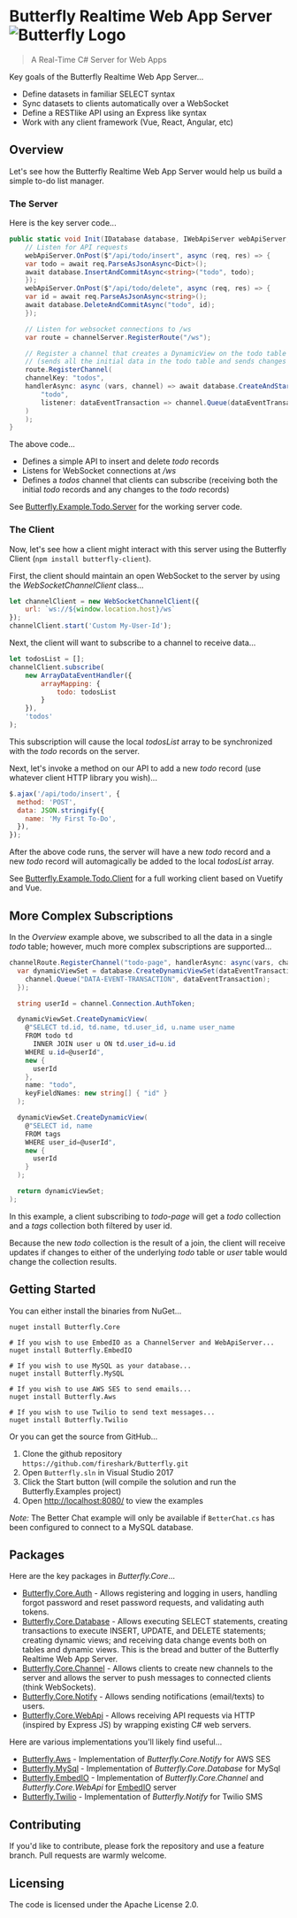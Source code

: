 # Butterfly Realtime Web App Server ![Butterfly Logo](https://raw.githubusercontent.com/firesharkstudios/Butterfly-SPA-Server/master/img/logo-40x40.png) 

> A Real-Time C# Server for Web Apps

Key goals of the Butterfly Realtime Web App Server...

- Define datasets in familiar SELECT syntax
- Sync datasets to clients automatically over a WebSocket
- Define a RESTlike API using an Express like syntax
- Work with any client framework (Vue, React, Angular, etc)

## Overview

Let's see how the Butterfly Realtime Web App Server would help us build a simple to-do list manager.

### The Server

Here is the key server code...

```csharp
public static void Init(IDatabase database, IWebApiServer webApiServer, IChannelServer channelServer) {
    // Listen for API requests
    webApiServer.OnPost($"/api/todo/insert", async (req, res) => {
	var todo = await req.ParseAsJsonAsync<Dict>();
	await database.InsertAndCommitAsync<string>("todo", todo);
    });
    webApiServer.OnPost($"/api/todo/delete", async (req, res) => {
	var id = await req.ParseAsJsonAsync<string>();
	await database.DeleteAndCommitAsync("todo", id);
    });

    // Listen for websocket connections to /ws
    var route = channelServer.RegisterRoute("/ws");

    // Register a channel that creates a DynamicView on the todo table 
    // (sends all the initial data in the todo table and sends changes to the todo table)
    route.RegisterChannel(
	channelKey: "todos", 
	handlerAsync: async (vars, channel) => await database.CreateAndStartDynamicView(
	    "todo",
	    listener: dataEventTransaction => channel.Queue(dataEventTransaction)
	)
    );
}
```

The above code...
- Defines a simple API to insert and delete *todo* records
- Listens for WebSocket connections at */ws*
- Defines a *todos* channel that clients can subscribe (receiving both the initial *todo* records and any changes to the *todo* records)

See [Butterfly.Example.Todo.Server](https://github.com/firesharkstudios/Butterfly-Realtime-Web-App-Server/tree/master/Butterfly.Example.Todo.Server) for the working server code.

### The Client

Now, let's see how a client might interact with this server using the Butterfly Client (`npm install butterfly-client`).

First, the client should maintain an open WebSocket to the server by using the *WebSocketChannelClient* class...

```js
let channelClient = new WebSocketChannelClient({
    url: `ws://${window.location.host}/ws`
});
channelClient.start('Custom My-User-Id');
```

Next, the client will want to subscribe to a channel to receive data...

```js
let todosList = [];
channelClient.subscribe(
    new ArrayDataEventHandler({
        arrayMapping: {
            todo: todosList
        }
    }),
    'todos'
);
```

This subscription will cause the local *todosList* array to be synchronized with the *todo* records on the server.

Next, let's invoke a method on our API to add a new *todo* record (use whatever client HTTP library you wish)...

```js
$.ajax('/api/todo/insert', {
  method: 'POST',
  data: JSON.stringify({
    name: 'My First To-Do',
  }),
});
```

After the above code runs, the server will have a new *todo* record and a new *todo* record will automagically be added to the local *todosList* array.

See [Butterfly.Example.Todo.Client](https://github.com/firesharkstudios/Butterfly-Realtime-Web-App-Server/tree/master/Butterfly.Example.Todo.Client) for a full working client based on Vuetify and Vue.

## More Complex Subscriptions

In the *Overview* example above, we subscribed to all the data in a single *todo* table; however, much more complex subscriptions are supported...

```cs
channelRoute.RegisterChannel("todo-page", handlerAsync: async(vars, channel) => {
  var dynamicViewSet = database.CreateDynamicViewSet(dataEventTransaction => {
    channel.Queue("DATA-EVENT-TRANSACTION", dataEventTransaction);
  });

  string userId = channel.Connection.AuthToken;

  dynamicViewSet.CreateDynamicView(
    @"SELECT td.id, td.name, td.user_id, u.name user_name
    FROM todo td
      INNER JOIN user u ON td.user_id=u.id
    WHERE u.id=@userId",
    new {
      userId
    },
    name: "todo",
    keyFieldNames: new string[] { "id" }	
  );

  dynamicViewSet.CreateDynamicView(
    @"SELECT id, name
    FROM tags
    WHERE user_id=@userId",
    new {
      userId
    }
  );

  return dynamicViewSet;
);
```

In this example, a client subscribing to *todo-page* will get a *todo* collection and a *tags* collection both filtered by user id.  

Because the new *todo* collection is the result of a join, the client will receive updates if changes to either of the underlying *todo* table or *user* table would change the collection results.


## Getting Started

You can either install the binaries from NuGet...

```
nuget install Butterfly.Core

# If you wish to use EmbedIO as a ChannelServer and WebApiServer...
nuget install Butterfly.EmbedIO

# If you wish to use MySQL as your database...
nuget install Butterfly.MySQL

# If you wish to use AWS SES to send emails...
nuget install Butterfly.Aws

# If you wish to use Twilio to send text messages...
nuget install Butterfly.Twilio
```

Or you can get the source from GitHub...

1. Clone the github repository `https://github.com/fireshark/Butterfly.git`
1. Open `Butterfly.sln` in Visual Studio 2017
1. Click the Start button (will compile the solution and run the Butterfly.Examples project)
1. Open [http://localhost:8080/](http://localhost:8080) to view the examples

*Note:* The Better Chat example will only be available if `BetterChat.cs` has been configured to connect to a MySQL database.


## Packages

Here are the key packages in *Butterfly.Core*...

- [Butterfly.Core.Auth](https://firesharkstudios.github.io/Butterfly-SPA-Server/Butterfly.Core#butterflycoreauth-namespace) - Allows registering and logging in users, handling forgot password and reset password requests, and validating auth tokens.
- [Butterfly.Core.Database](https://firesharkstudios.github.io/Butterfly-SPA-Server/Butterfly.Core#butterflycoredatabase-namespace) - Allows executing SELECT statements, creating transactions to execute INSERT, UPDATE, and DELETE statements; creating dynamic views; and receiving data change events both on tables and dynamic views.  This is the bread and butter of the Butterfly Realtime Web App Server.
- [Butterfly.Core.Channel](https://firesharkstudios.github.io/Butterfly-SPA-Server/Butterfly.Core#butterflycorechannel-namespace) - Allows clients to create new channels to the server and allows the server to push messages to connected clients (think WebSockets).
- [Butterfly.Core.Notify](https://firesharkstudios.github.io/Butterfly-SPA-Server/Butterfly.Core#butterflycorenotify-namespace) - Allows sending notifications (email/texts) to users.
- [Butterfly.Core.WebApi](https://firesharkstudios.github.io/Butterfly-SPA-Server/Butterfly.Core#butterflycorewebapi-namespace) - Allows receiving API requests via HTTP (inspired by Express JS) by wrapping existing C# web servers.

Here are various implementations you'll likely find useful...

- [Butterfly.Aws](https://firesharkstudios.github.io/Butterfly-SPA-Server/Butterfly.Aws) - Implementation of *Butterfly.Core.Notify* for AWS SES
- [Butterfly.MySql](https://firesharkstudios.github.io/Butterfly-SPA-Server/Butterfly.MySql) - Implementation of *Butterfly.Core.Database* for MySql
- [Butterfly.EmbedIO](https://firesharkstudios.github.io/Butterfly-SPA-Server/Butterfly.EmbedIO) - Implementation of *Butterfly.Core.Channel* and *Butterfly.Core.WebApi* for [EmbedIO](https://github.com/unosquare/embedio) server
- [Butterfly.Twilio](https://firesharkstudios.github.io/Butterfly-SPA-Server/Butterfly.Twilio) - Implementation of *Butterfly.Notify* for Twilio SMS

## Contributing

If you'd like to contribute, please fork the repository and use a feature
branch. Pull requests are warmly welcome.

## Licensing

The code is licensed under the Apache License 2.0.